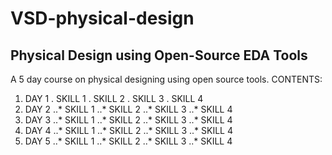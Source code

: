 # VSD-physical-design
## Physical Design using Open-Source EDA Tools
A 5 day course on physical designing using open source tools.
CONTENTS:
1. DAY 1
. SKILL 1
. SKILL 2
. SKILL 3
. SKILL 4
2. DAY 2
..* SKILL 1
..* SKILL 2
..* SKILL 3
..* SKILL 4
3. DAY 3
..* SKILL 1
..* SKILL 2
..* SKILL 3
..* SKILL 4
4. DAY 4
..* SKILL 1
..* SKILL 2
..* SKILL 3
..* SKILL 4
5. DAY 5
..* SKILL 1
..* SKILL 2
..* SKILL 3
..* SKILL 4
